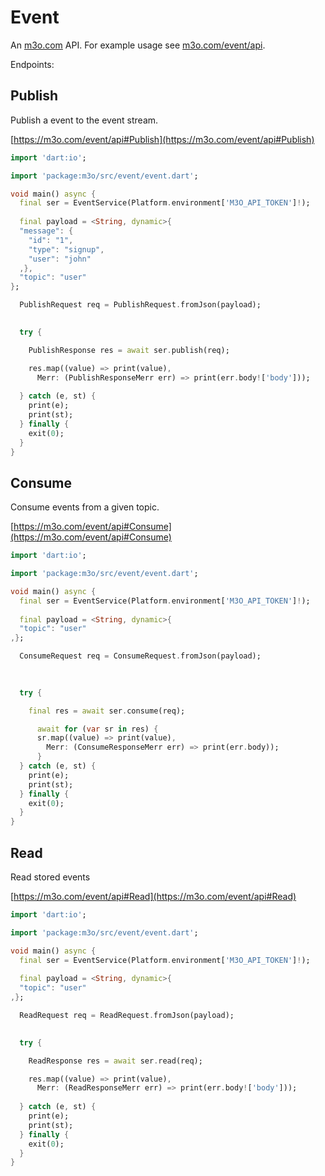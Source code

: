 # Event

An [m3o.com](https://m3o.com) API. For example usage see [m3o.com/event/api](https://m3o.com/event/api).

Endpoints:

## Publish

Publish a event to the event stream.


[https://m3o.com/event/api#Publish](https://m3o.com/event/api#Publish)

```dart
import 'dart:io';

import 'package:m3o/src/event/event.dart';

void main() async {
  final ser = EventService(Platform.environment['M3O_API_TOKEN']!);
 
  final payload = <String, dynamic>{
  "message": {
    "id": "1",
    "type": "signup",
    "user": "john"
  ,},
  "topic": "user"
};

  PublishRequest req = PublishRequest.fromJson(payload);

  
  try {

	PublishResponse res = await ser.publish(req);

    res.map((value) => print(value),
	  Merr: (PublishResponseMerr err) => print(err.body!['body']));	
  
  } catch (e, st) {
    print(e);
	print(st);
  } finally {
    exit(0);
  }
}
```
## Consume

Consume events from a given topic.


[https://m3o.com/event/api#Consume](https://m3o.com/event/api#Consume)

```dart
import 'dart:io';

import 'package:m3o/src/event/event.dart';

void main() async {
  final ser = EventService(Platform.environment['M3O_API_TOKEN']!);
 
  final payload = <String, dynamic>{
  "topic": "user"
,};

  ConsumeRequest req = ConsumeRequest.fromJson(payload);

  
  	
  try {

    final res = await ser.consume(req);

	  await for (var sr in res) {
	  sr.map((value) => print(value),
		Merr: (ConsumeResponseMerr err) => print(err.body));
	  }
  } catch (e, st) {
    print(e);
	print(st);
  } finally {
    exit(0);
  }
}
```
## Read

Read stored events


[https://m3o.com/event/api#Read](https://m3o.com/event/api#Read)

```dart
import 'dart:io';

import 'package:m3o/src/event/event.dart';

void main() async {
  final ser = EventService(Platform.environment['M3O_API_TOKEN']!);
 
  final payload = <String, dynamic>{
  "topic": "user"
,};

  ReadRequest req = ReadRequest.fromJson(payload);

  
  try {

	ReadResponse res = await ser.read(req);

    res.map((value) => print(value),
	  Merr: (ReadResponseMerr err) => print(err.body!['body']));	
  
  } catch (e, st) {
    print(e);
	print(st);
  } finally {
    exit(0);
  }
}
```
